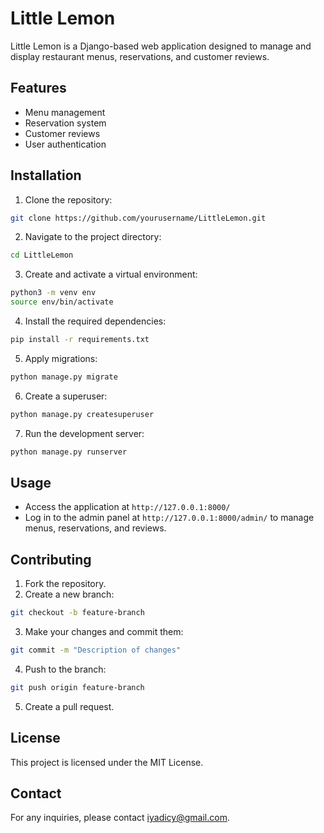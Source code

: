 # Little Lemon

Little Lemon is a Django-based web application designed to manage and display restaurant menus, reservations, and customer reviews.

## Features

- Menu management
- Reservation system
- Customer reviews
- User authentication

## Installation

1. Clone the repository:
  ```bash
  git clone https://github.com/yourusername/LittleLemon.git
  ```
2. Navigate to the project directory:
  ```bash
  cd LittleLemon
  ```
3. Create and activate a virtual environment:
  ```bash
  python3 -m venv env
  source env/bin/activate
  ```
4. Install the required dependencies:
  ```bash
  pip install -r requirements.txt
  ```
5. Apply migrations:
  ```bash
  python manage.py migrate
  ```
6. Create a superuser:
  ```bash
  python manage.py createsuperuser
  ```
7. Run the development server:
  ```bash
  python manage.py runserver
  ```

## Usage

- Access the application at `http://127.0.0.1:8000/`
- Log in to the admin panel at `http://127.0.0.1:8000/admin/` to manage menus, reservations, and reviews.

## Contributing

1. Fork the repository.
2. Create a new branch:
  ```bash
  git checkout -b feature-branch
  ```
3. Make your changes and commit them:
  ```bash
  git commit -m "Description of changes"
  ```
4. Push to the branch:
  ```bash
  git push origin feature-branch
  ```
5. Create a pull request.

## License

This project is licensed under the MIT License.

## Contact

For any inquiries, please contact [iyadicy@gmail.com](mailto:iyadicy@gmail.com).